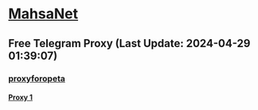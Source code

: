 
# [MahsaNet](https://t.me/mahsa_net)
## Free Telegram Proxy (Last Update: 2024-04-29 01:39:07)
### [proxyforopeta](https://t.me/proxyforopeta)
#### [Proxy 1](tg://proxy?server=Proxy.mmdtitaniom.com&port=2096&secret=eefe57aad4e9ee6dfc3497b9ba6a4e313a7265616c707974686f6e2e636f6d)

    